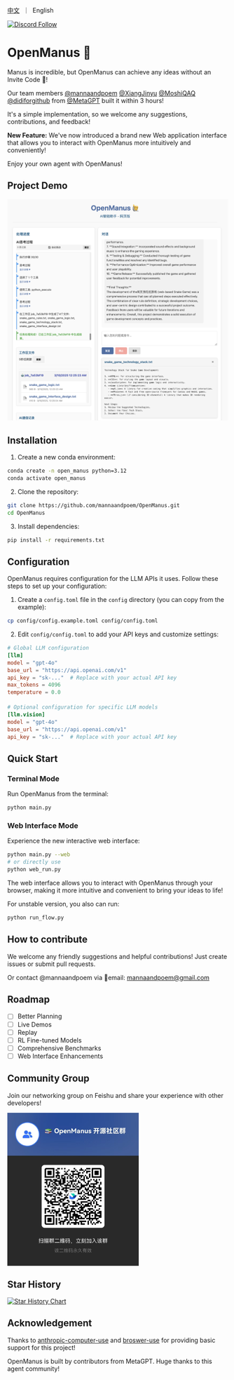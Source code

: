 <p align="left">
    <a href="README_zh.md">中文</a>&nbsp ｜ &nbspEnglish&nbsp
</p>

<p align="left">
    <a href="https://discord.gg/6dn7Sa3a"><img src="https://dcbadge.vercel.app/api/server/DYn29wFk9z?style=flat" alt="Discord Follow"></a>
</p>

# OpenManus 🙋
Manus is incredible, but OpenManus can achieve any ideas without an Invite Code 🛫!

Our team members [@mannaandpoem](https://github.com/mannaandpoem) [@XiangJinyu](https://github.com/XiangJinyu) [@MoshiQAQ](https://github.com/MoshiQAQ) [@didiforgithub](https://github.com/didiforgithub) from [@MetaGPT](https://github.com/geekan/MetaGPT) built it within 3 hours!

It's a simple implementation, so we welcome any suggestions, contributions, and feedback!

**New Feature:** We've now introduced a brand new Web application interface that allows you to interact with OpenManus more intuitively and conveniently!

Enjoy your own agent with OpenManus!

## Project Demo

<img src="assets/webapp.png" alt="OpenManus Web App" width="800" />

## Installation

1. Create a new conda environment:

```bash
conda create -n open_manus python=3.12
conda activate open_manus
```

2. Clone the repository:

```bash
git clone https://github.com/mannaandpoem/OpenManus.git
cd OpenManus
```

3. Install dependencies:

```bash
pip install -r requirements.txt
```

## Configuration

OpenManus requires configuration for the LLM APIs it uses. Follow these steps to set up your configuration:

1. Create a `config.toml` file in the `config` directory (you can copy from the example):

```bash
cp config/config.example.toml config/config.toml
```

2. Edit `config/config.toml` to add your API keys and customize settings:

```toml
# Global LLM configuration
[llm]
model = "gpt-4o"
base_url = "https://api.openai.com/v1"
api_key = "sk-..."  # Replace with your actual API key
max_tokens = 4096
temperature = 0.0

# Optional configuration for specific LLM models
[llm.vision]
model = "gpt-4o"
base_url = "https://api.openai.com/v1"
api_key = "sk-..."  # Replace with your actual API key
```

## Quick Start

### Terminal Mode
Run OpenManus from the terminal:

```bash
python main.py
```

### Web Interface Mode
Experience the new interactive web interface:

```bash
python main.py --web
# or directly use
python web_run.py
```

The web interface allows you to interact with OpenManus through your browser, making it more intuitive and convenient to bring your ideas to life!

For unstable version, you also can run:

```bash
python run_flow.py
```

## How to contribute
We welcome any friendly suggestions and helpful contributions! Just create issues or submit pull requests.

Or contact @mannaandpoem via 📧email: mannaandpoem@gmail.com

## Roadmap
- [ ] Better Planning
- [ ] Live Demos
- [ ] Replay
- [ ] RL Fine-tuned Models
- [ ] Comprehensive Benchmarks
- [ ] Web Interface Enhancements

## Community Group
Join our networking group on Feishu and share your experience with other developers!

<div align="center" style="display: flex; gap: 20px;">
    <img src="assets/community_group.jpg" alt="OpenManus 交流群" width="300" />
</div>

## Star History

[![Star History Chart](https://api.star-history.com/svg?repos=mannaandpoem/OpenManus&type=Date)](https://star-history.com/#mannaandpoem/OpenManus&Date)

## Acknowledgement

Thanks to [anthropic-computer-use](https://github.com/anthropics/anthropic-quickstarts/tree/main/computer-use-demo) and [broswer-use](https://github.com/browser-use/browser-use) for providing basic support for this project!

OpenManus is built by contributors from MetaGPT. Huge thanks to this agent community!
